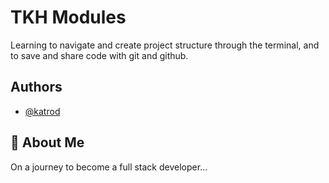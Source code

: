 
# TKH Modules

Learning to navigate and create project structure
through the terminal, and to save and share code
with git and github. 


## Authors

- [@katrod](https://github.com/KatRod22)



## 🚀 About Me
On a journey to become a full stack developer...


